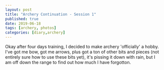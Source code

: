 ```yaml
---
layout: post
title: "Archery Continuation - Session 1"
published: true
date: 2019-06-18
tags: [archery, photos]
categories: [diary,archery]
---
```

Okay after four days training, I decided to make archery 'officially' a hobby.  I've got me bow, got me arrows, plus got a ton of other bits and pieces (not entirely sure how to use these bits yet), it's pissing it down with rain, but I am off down the range to find out how much I have forgotton.
